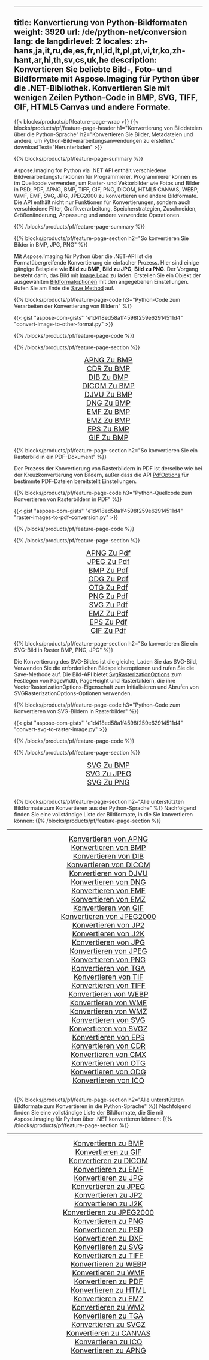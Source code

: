 ﻿
---
title: Konvertierung von Python-Bildformaten 
weight: 3920
url: /de/python-net/conversion 
lang: de
langdirlevel: 2
locales: zh-hans,ja,it,ru,de,es,fr,nl,id,lt,pl,pt,vi,tr,ko,zh-hant,ar,hi,th,sv,cs,uk,he
description: Konvertieren Sie beliebte Bild-, Foto- und Bildformate mit Aspose.Imaging für Python über die .NET-Bibliothek. Konvertieren Sie mit wenigen Zeilen Python-Code in BMP, SVG, TIFF, GIF, HTML5 Canvas und andere Formate.
---

{{< blocks/products/pf/feature-page-wrap >}}
{{< blocks/products/pf/feature-page-header h1="Konvertierung von Bilddateien über die Python-Sprache" h2="Konvertieren Sie Bilder, Metadateien und andere, um Python-Bildverarbeitungsanwendungen zu erstellen." downloadText="Herunterladen" >}}

{{% blocks/products/pf/feature-page-summary %}}

Aspose.Imaging for Python via .NET API enthält verschiedene Bildverarbeitungsfunktionen für Programmierer. Programmierer können es im Quellcode verwenden, um Raster- und Vektorbilder wie Fotos und Bilder in PSD, PDF, APNG, BMP, TIFF, GIF, PNG, DICOM, HTML5 CANVAS, WEBP, WMF, EMF, SVG, JPG, JPEG2000 zu konvertieren und andere Bildformate. Die API enthält nicht nur Funktionen für Konvertierungen, sondern auch verschiedene Filter, Grafikverarbeitung, Speicherstrategien, Zuschneiden, Größenänderung, Anpassung und andere verwendete Operationen.

{{% /blocks/products/pf/feature-page-summary  %}}

{{% blocks/products/pf/feature-page-section  h2="So konvertieren Sie Bilder in BMP, JPG, PNG" %}}

Mit Aspose.Imaging für Python über die .NET-API ist die Formatübergreifende Konvertierung ein einfacher Prozess. Hier sind einige gängige Beispiele wie **Bild zu BMP**, **Bild zu JPG**, **Bild zu PNG**. Der Vorgang besteht darin, das Bild mit [Image.Load](https://apireference.aspose.com/imaging/net/aspose.imaging/image/methods/load) zu laden. Erstellen Sie ein Objekt der ausgewählten [Bildformatoptionen](https://apireference.aspose.com/imaging/net/aspose.imaging.imageoptions) mit den angegebenen Einstellungen. Rufen Sie am Ende die [Save Method](https://apireference.aspose.com/imaging/net/aspose.imaging.image/save/methods/4) auf.

{{% blocks/products/pf/feature-page-code h3="Python-Code zum Verarbeiten der Konvertierung von Bildern" %}}

{{< gist "aspose-com-gists" "e1d418ed58a1f4598f259e62914511d4" "convert-image-to-other-format.py" >}}

{{% /blocks/products/pf/feature-page-code  %}}

{{% /blocks/products/pf/feature-page-section %}}

<div class="container-fluid productfamilypage bg-gray">
    <div class="convertypes bg-gray agp-content section">
        <div class="container">
		<div class="row other-converters" style="gap: 10px;font-size: 19px;text-align:center;">
		   <div class="col-md-2 other-converter remove-lp remove-rp">
		      <a href="/imaging/de/python-net/conversion/apng-to-bmp/" style="padding:15px;">APNG Zu BMP</a>
		   </div>
		   <div class="col-md-2 other-converter remove-lp remove-rp">
		      <a href="/imaging/de/python-net/conversion/cdr-to-bmp/" style="padding:15px;">CDR Zu BMP</a>
		   </div>
		   <div class="col-md-2 other-converter remove-lp remove-rp">
		      <a href="/imaging/de/python-net/conversion/dib-to-bmp/" style="padding:15px;">DIB Zu BMP</a>
		   </div>
		   <div class="col-md-2 other-converter remove-lp remove-rp">
		      <a href="/imaging/de/python-net/conversion/dicom-to-bmp/" style="padding:15px;">DICOM Zu BMP</a>
		   </div>
 		   <div class="col-md-2 other-converter remove-lp remove-rp">
		      <a href="/imaging/de/python-net/conversion/djvu-to-bmp/" style="padding:15px;">DJVU Zu BMP</a>
		   </div>
		   <div class="col-md-2 other-converter remove-lp remove-rp">
		      <a href="/imaging/de/python-net/conversion/dng-to-bmp/" style="padding:15px;">DNG Zu BMP</a>
		   </div>
		   <div class="col-md-2 other-converter remove-lp remove-rp">
		      <a href="/imaging/de/python-net/conversion/emf-to-bmp/" style="padding:15px;">EMF Zu BMP</a>
		   </div>
		   <div class="col-md-2 other-converter remove-lp remove-rp">
		      <a href="/imaging/de/python-net/conversion/emz-to-bmp/" style="padding:15px;">EMZ Zu BMP</a>
		   </div>
		   <div class="col-md-2 other-converter remove-lp remove-rp">
		      <a href="/imaging/de/python-net/conversion/eps-to-bmp/" style="padding:15px;">EPS Zu BMP</a>
		   </div>
		   <div class="col-md-2 other-converter remove-lp remove-rp">
		      <a href="/imaging/de/python-net/conversion/gif-to-bmp/" style="padding:15px;">GIF Zu BMP</a>
		   </div>
		</div>
	</div>
    </div>
</div>

{{% blocks/products/pf/feature-page-section  h2="So konvertieren Sie ein Rasterbild in ein PDF-Dokument" %}}

Der Prozess der Konvertierung von Rasterbildern in PDF ist derselbe wie bei der Kreuzkonvertierung von Bildern, außer dass die API [PdfOptions](https://apireference.aspose.com/imaging/net/aspose.imaging.imageoptions/pdfoptions) für bestimmte PDF-Dateien bereitstellt Einstellungen.

{{% blocks/products/pf/feature-page-code h3="Python-Quellcode zum Konvertieren von Rasterbildern in PDF" %}}

{{< gist "aspose-com-gists" "e1d418ed58a1f4598f259e62914511d4" "raster-images-to-pdf-conversion.py" >}}

{{% /blocks/products/pf/feature-page-code  %}}

{{% /blocks/products/pf/feature-page-section %}}

<div class="container-fluid productfamilypage bg-gray">
    <div class="convertypes bg-gray agp-content section">
        <div class="container">
		<div class="row other-converters" style="gap: 10px;font-size: 19px;text-align:center;">
		   <div class="col-md-2 other-converter remove-lp remove-rp">
		      <a href="/imaging/de/python-net/conversion/apng-to-Pdf/" style="padding:15px;">APNG Zu Pdf</a>
		   </div>
		   <div class="col-md-2 other-converter remove-lp remove-rp">
		      <a href="/imaging/de/python-net/conversion/jpeg-to-Pdf/" style="padding:15px;">JPEG Zu Pdf</a>
		   </div>
		   <div class="col-md-2 other-converter remove-lp remove-rp">
		      <a href="/imaging/de/python-net/conversion/bmp-to-Pdf/" style="padding:15px;">BMP Zu Pdf</a>
		   </div>
		   <div class="col-md-2 other-converter remove-lp remove-rp">
		      <a href="/imaging/de/python-net/conversion/odg-to-Pdf/" style="padding:15px;">ODG Zu Pdf</a>
		   </div>
 		   <div class="col-md-2 other-converter remove-lp remove-rp">
		      <a href="/imaging/de/python-net/conversion/otg-to-Pdf/" style="padding:15px;">OTG Zu Pdf</a>
		   </div>
		   <div class="col-md-2 other-converter remove-lp remove-rp">
		      <a href="/imaging/de/python-net/conversion/png-to-Pdf/" style="padding:15px;">PNG Zu Pdf</a>
		   </div>
		   <div class="col-md-2 other-converter remove-lp remove-rp">
		      <a href="/imaging/de/python-net/conversion/svg-to-Pdf/" style="padding:15px;">SVG Zu Pdf</a>
		   </div>
		   <div class="col-md-2 other-converter remove-lp remove-rp">
		      <a href="/imaging/de/python-net/conversion/emz-to-Pdf/" style="padding:15px;">EMZ Zu Pdf</a>
		   </div>
		   <div class="col-md-2 other-converter remove-lp remove-rp">
		      <a href="/imaging/de/python-net/conversion/eps-to-Pdf/" style="padding:15px;">EPS Zu Pdf</a>
		   </div>
		   <div class="col-md-2 other-converter remove-lp remove-rp">
		      <a href="/imaging/de/python-net/conversion/gif-to-Pdf/" style="padding:15px;">GIF Zu Pdf</a>
		   </div>
		</div>
	</div>
    </div>
</div>

{{% blocks/products/pf/feature-page-section  h2="So konvertieren Sie ein SVG-Bild in Raster BMP, PNG, JPG" %}}

Die Konvertierung des SVG-Bildes ist die gleiche, Laden Sie das SVG-Bild, Verwenden Sie die erforderlichen Bildspeicheroptionen und rufen Sie die Save-Methode auf. Die Bild-API bietet [SvgRasterizationOptions](https://apireference.aspose.com/imaging/net/aspose.imaging.imageoptions/svgrasterizationoptions) zum Festlegen von PageWidth, PageHeight und Rasterbildern, die ihre VectorRasterizationOptions-Eigenschaft zum Initialisieren und Abrufen von SVGRasterizationOptions-Optionen verwenden. 

{{% blocks/products/pf/feature-page-code h3="Python-Code zum Konvertieren von SVG-Bildern in Rasterbilder" %}}

{{< gist "aspose-com-gists" "e1d418ed58a1f4598f259e62914511d4" "convert-svg-to-raster-image.py" >}}

{{% /blocks/products/pf/feature-page-code  %}}

{{% /blocks/products/pf/feature-page-section %}}

<div class="container-fluid productfamilypage bg-gray">
    <div class="convertypes bg-gray agp-content section">
        <div class="container">
		<div class="row other-converters" style="gap: 10px;font-size: 19px;text-align:center;">
		   <div class="col-md-2 other-converter remove-lp remove-rp">
		      <a href="/imaging/de/python-net/conversion/SVG-to-bmp/" style="padding:15px;">SVG Zu BMP</a>
		   </div>
		   <div class="col-md-2 other-converter remove-lp remove-rp">
		      <a href="/imaging/de/python-net/conversion/SVG-to-jpeg/" style="padding:15px;">SVG Zu JPEG</a>
		   </div>
		   <div class="col-md-2 other-converter remove-lp remove-rp">
		      <a href="/imaging/de/python-net/conversion/SVG-to-png/" style="padding:15px;">SVG Zu PNG</a>
		   </div>		   
		</div>
	</div>
    </div>
</div>
<br/>

{{% blocks/products/pf/feature-page-section  h2="Alle unterstützten Bildformate zum Konvertieren aus der Python-Sprache" %}}
Nachfolgend finden Sie eine vollständige Liste der Bildformate, in die Sie konvertieren können:
{{% /blocks/products/pf/feature-page-section %}}
<div class="container-fluid productfamilypage bg-gray">
    <div class="convertypes bg-gray agp-content section">
        <div class="container">
                <hr style="margin-left:-20px;"/>
		<div class="row other-converters" style="gap: 10px;font-size: 19px;text-align:center;">
		    <div class='col-md-2 other-converter remove-lp remove-rp'><a href="/imaging/de/python-net/conversion/from/apng" style="padding:15px;">Konvertieren von APNG</a></div>
<div class='col-md-2 other-converter remove-lp remove-rp'><a href="/imaging/de/python-net/conversion/from/bmp" style="padding:15px;">Konvertieren von BMP</a></div>
<div class='col-md-2 other-converter remove-lp remove-rp'><a href="/imaging/de/python-net/conversion/from/dib" style="padding:15px;">Konvertieren von DIB</a></div>
<div class='col-md-2 other-converter remove-lp remove-rp'><a href="/imaging/de/python-net/conversion/from/dicom" style="padding:15px;">Konvertieren von DICOM</a></div>
<div class='col-md-2 other-converter remove-lp remove-rp'><a href="/imaging/de/python-net/conversion/from/djvu" style="padding:15px;">Konvertieren von DJVU</a></div>
<div class='col-md-2 other-converter remove-lp remove-rp'><a href="/imaging/de/python-net/conversion/from/dng" style="padding:15px;">Konvertieren von DNG</a></div>
<div class='col-md-2 other-converter remove-lp remove-rp'><a href="/imaging/de/python-net/conversion/from/emf" style="padding:15px;">Konvertieren von EMF</a></div>
<div class='col-md-2 other-converter remove-lp remove-rp'><a href="/imaging/de/python-net/conversion/from/emz" style="padding:15px;">Konvertieren von EMZ</a></div>
<div class='col-md-2 other-converter remove-lp remove-rp'><a href="/imaging/de/python-net/conversion/from/gif" style="padding:15px;">Konvertieren von GIF</a></div>
<div class='col-md-2 other-converter remove-lp remove-rp'><a href="/imaging/de/python-net/conversion/from/jpeg2000" style="padding:15px;">Konvertieren von JPEG2000</a></div>
<div class='col-md-2 other-converter remove-lp remove-rp'><a href="/imaging/de/python-net/conversion/from/jp2" style="padding:15px;">Konvertieren von JP2</a></div>
<div class='col-md-2 other-converter remove-lp remove-rp'><a href="/imaging/de/python-net/conversion/from/j2k" style="padding:15px;">Konvertieren von J2K</a></div>
<div class='col-md-2 other-converter remove-lp remove-rp'><a href="/imaging/de/python-net/conversion/from/jpg" style="padding:15px;">Konvertieren von JPG</a></div>
<div class='col-md-2 other-converter remove-lp remove-rp'><a href="/imaging/de/python-net/conversion/from/jpeg" style="padding:15px;">Konvertieren von JPEG</a></div>
<div class='col-md-2 other-converter remove-lp remove-rp'><a href="/imaging/de/python-net/conversion/from/png" style="padding:15px;">Konvertieren von PNG</a></div>
<div class='col-md-2 other-converter remove-lp remove-rp'><a href="/imaging/de/python-net/conversion/from/tga" style="padding:15px;">Konvertieren von TGA</a></div>
<div class='col-md-2 other-converter remove-lp remove-rp'><a href="/imaging/de/python-net/conversion/from/tif" style="padding:15px;">Konvertieren von TIF</a></div>
<div class='col-md-2 other-converter remove-lp remove-rp'><a href="/imaging/de/python-net/conversion/from/tiff" style="padding:15px;">Konvertieren von TIFF</a></div>
<div class='col-md-2 other-converter remove-lp remove-rp'><a href="/imaging/de/python-net/conversion/from/webp" style="padding:15px;">Konvertieren von WEBP</a></div>
<div class='col-md-2 other-converter remove-lp remove-rp'><a href="/imaging/de/python-net/conversion/from/wmf" style="padding:15px;">Konvertieren von WMF</a></div>
<div class='col-md-2 other-converter remove-lp remove-rp'><a href="/imaging/de/python-net/conversion/from/wmz" style="padding:15px;">Konvertieren von WMZ</a></div>
<div class='col-md-2 other-converter remove-lp remove-rp'><a href="/imaging/de/python-net/conversion/from/svg" style="padding:15px;">Konvertieren von SVG</a></div>
<div class='col-md-2 other-converter remove-lp remove-rp'><a href="/imaging/de/python-net/conversion/from/svgz" style="padding:15px;">Konvertieren von SVGZ</a></div>
<div class='col-md-2 other-converter remove-lp remove-rp'><a href="/imaging/de/python-net/conversion/from/eps" style="padding:15px;">Konvertieren von EPS</a></div>
<div class='col-md-2 other-converter remove-lp remove-rp'><a href="/imaging/de/python-net/conversion/from/cdr" style="padding:15px;">Konvertieren von CDR</a></div>
<div class='col-md-2 other-converter remove-lp remove-rp'><a href="/imaging/de/python-net/conversion/from/cmx" style="padding:15px;">Konvertieren von CMX</a></div>
<div class='col-md-2 other-converter remove-lp remove-rp'><a href="/imaging/de/python-net/conversion/from/otg" style="padding:15px;">Konvertieren von OTG</a></div>
<div class='col-md-2 other-converter remove-lp remove-rp'><a href="/imaging/de/python-net/conversion/from/odg" style="padding:15px;">Konvertieren von ODG</a></div>
<div class='col-md-2 other-converter remove-lp remove-rp'><a href="/imaging/de/python-net/conversion/from/ico" style="padding:15px;">Konvertieren von ICO</a></div>
                </div>
        </div>
    </div>
</div>
<br/>

{{% blocks/products/pf/feature-page-section  h2="Alle unterstützten Bildformate zum Konvertieren in die Python-Sprache" %}}
Nachfolgend finden Sie eine vollständige Liste der Bildformate, die Sie mit Aspose.Imaging für Python über .NET konvertieren können:
{{% /blocks/products/pf/feature-page-section %}}
<div class="container-fluid productfamilypage bg-gray">
    <div class="convertypes bg-gray agp-content section">
        <div class="container">
	        <hr style="margin-left:-20px;"/>
		<div class="row other-converters" style="gap: 10px;font-size: 19px;text-align:center;">
		    <div class='col-md-2 other-converter remove-lp remove-rp'><a href="/imaging/de/python-net/conversion/to/bmp" style="padding:15px;">Konvertieren zu BMP</a></div>
<div class='col-md-2 other-converter remove-lp remove-rp'><a href="/imaging/de/python-net/conversion/to/gif" style="padding:15px;">Konvertieren zu GIF</a></div>
<div class='col-md-2 other-converter remove-lp remove-rp'><a href="/imaging/de/python-net/conversion/to/dicom" style="padding:15px;">Konvertieren zu DICOM</a></div>
<div class='col-md-2 other-converter remove-lp remove-rp'><a href="/imaging/de/python-net/conversion/to/emf" style="padding:15px;">Konvertieren zu EMF</a></div>
<div class='col-md-2 other-converter remove-lp remove-rp'><a href="/imaging/de/python-net/conversion/to/jpg" style="padding:15px;">Konvertieren zu JPG</a></div>
<div class='col-md-2 other-converter remove-lp remove-rp'><a href="/imaging/de/python-net/conversion/to/jpeg" style="padding:15px;">Konvertieren zu JPEG</a></div>
<div class='col-md-2 other-converter remove-lp remove-rp'><a href="/imaging/de/python-net/conversion/to/jp2" style="padding:15px;">Konvertieren zu JP2</a></div>
<div class='col-md-2 other-converter remove-lp remove-rp'><a href="/imaging/de/python-net/conversion/to/j2k" style="padding:15px;">Konvertieren zu J2K</a></div>
<div class='col-md-2 other-converter remove-lp remove-rp'><a href="/imaging/de/python-net/conversion/to/jpeg2000" style="padding:15px;">Konvertieren zu JPEG2000</a></div>
<div class='col-md-2 other-converter remove-lp remove-rp'><a href="/imaging/de/python-net/conversion/to/png" style="padding:15px;">Konvertieren zu PNG</a></div>
<div class='col-md-2 other-converter remove-lp remove-rp'><a href="/imaging/de/python-net/conversion/to/psd" style="padding:15px;">Konvertieren zu PSD</a></div>
<div class='col-md-2 other-converter remove-lp remove-rp'><a href="/imaging/de/python-net/conversion/to/dxf" style="padding:15px;">Konvertieren zu DXF</a></div>
<div class='col-md-2 other-converter remove-lp remove-rp'><a href="/imaging/de/python-net/conversion/to/svg" style="padding:15px;">Konvertieren zu SVG</a></div>
<div class='col-md-2 other-converter remove-lp remove-rp'><a href="/imaging/de/python-net/conversion/to/tiff" style="padding:15px;">Konvertieren zu TIFF</a></div>
<div class='col-md-2 other-converter remove-lp remove-rp'><a href="/imaging/de/python-net/conversion/to/webp" style="padding:15px;">Konvertieren zu WEBP</a></div>
<div class='col-md-2 other-converter remove-lp remove-rp'><a href="/imaging/de/python-net/conversion/to/wmf" style="padding:15px;">Konvertieren zu WMF</a></div>
<div class='col-md-2 other-converter remove-lp remove-rp'><a href="/imaging/de/python-net/conversion/to/pdf" style="padding:15px;">Konvertieren zu PDF</a></div>
<div class='col-md-2 other-converter remove-lp remove-rp'><a href="/imaging/de/python-net/conversion/to/html" style="padding:15px;">Konvertieren zu HTML</a></div>
<div class='col-md-2 other-converter remove-lp remove-rp'><a href="/imaging/de/python-net/conversion/to/emz" style="padding:15px;">Konvertieren zu EMZ</a></div>
<div class='col-md-2 other-converter remove-lp remove-rp'><a href="/imaging/de/python-net/conversion/to/wmz" style="padding:15px;">Konvertieren zu WMZ</a></div>
<div class='col-md-2 other-converter remove-lp remove-rp'><a href="/imaging/de/python-net/conversion/to/tga" style="padding:15px;">Konvertieren zu TGA</a></div>
<div class='col-md-2 other-converter remove-lp remove-rp'><a href="/imaging/de/python-net/conversion/to/svgz" style="padding:15px;">Konvertieren zu SVGZ</a></div>
<div class='col-md-2 other-converter remove-lp remove-rp'><a href="/imaging/de/python-net/conversion/to/canvas" style="padding:15px;">Konvertieren zu CANVAS</a></div>
<div class='col-md-2 other-converter remove-lp remove-rp'><a href="/imaging/de/python-net/conversion/to/ico" style="padding:15px;">Konvertieren zu ICO</a></div>
<div class='col-md-2 other-converter remove-lp remove-rp'><a href="/imaging/de/python-net/conversion/to/apng" style="padding:15px;">Konvertieren zu APNG</a></div>
                </div>
        </div>
    </div>
</div>

